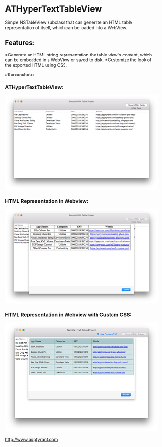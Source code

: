 # ATHyperTextTableView
Simple NSTableView subclass that can generate an HTML table representation of itself, which can be loaded into a WebView.

## Features:
*Generate an HTML string representation the table view's content, which can be embedded in a WebView or saved to disk.
*Customize the look of the exported HTML using CSS.

#Screenshots:
### ATHyperTextTableView:
![Screenshot of ATHyperTextTableView](https://github.com/AppTyrant/ATHyperTextTableView/blob/master/Sample%20HTML%20Table%20Project/NSTableViewScreenshot.png "ATHyperTextTableView")

### HTML Representation in Webview:
![Screenshot of ATHyperTextTableView](https://github.com/AppTyrant/ATHyperTextTableView/blob/master/Sample%20HTML%20Table%20Project/WebviewScreenshot.png "ATHyperTextTableView")

### HTML Representation in Webview with Custom CSS:
![Screenshot of ATHyperTextTableView](https://github.com/AppTyrant/ATHyperTextTableView/blob/master/Sample%20HTML%20Table%20Project/WebviewScreenshotCustomCSS.png "ATHyperTextTableView")

http://www.apptyrant.com
